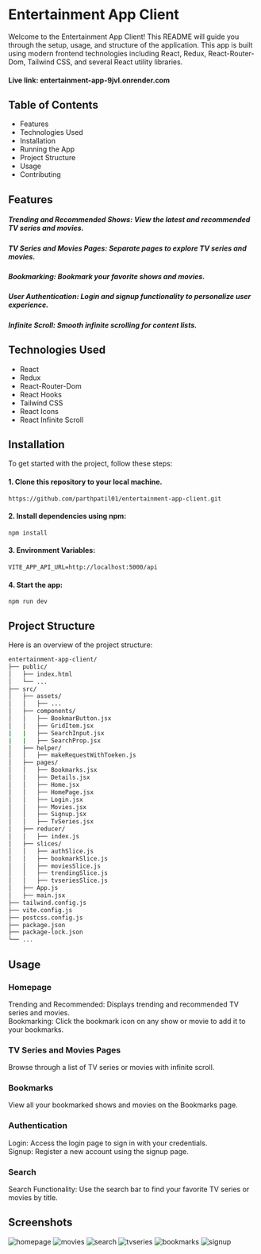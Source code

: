 # Entertainment App Client

Welcome to the Entertainment App Client! This README will guide you through the setup, usage, and structure of the application. This app is built using modern frontend technologies including React, Redux, React-Router-Dom, Tailwind CSS, and several React utility libraries.

#### Live link: entertainment-app-9jvl.onrender.com

## Table of Contents
* Features 
* Technologies Used 
* Installation
* Running the App 
* Project Structure 
* Usage 
* Contributing 

## Features
##### Trending and Recommended Shows: View the latest and recommended TV series and movies. <br/>
##### TV Series and Movies Pages: Separate pages to explore TV series and movies. <br/>
##### Bookmarking: Bookmark your favorite shows and movies. <br/>
##### User Authentication: Login and signup functionality to personalize user experience. <br/>
##### Infinite Scroll: Smooth infinite scrolling for content lists. <br/>

## Technologies Used
* React
* Redux
* React-Router-Dom
* React Hooks
* Tailwind CSS
* React Icons
* React Infinite Scroll

## Installation
To get started with the project, follow these steps:

#### 1. Clone this repository to your local machine.
    https://github.com/parthpatil01/entertainment-app-client.git
#### 2. Install dependencies using npm: 
    npm install
#### 3. Environment Variables: 
    
    VITE_APP_API_URL=http://localhost:5000/api 
   
####  4. Start the app:
    npm run dev
    
## Project Structure
Here is an overview of the project structure:
```bash
entertainment-app-client/ 
├── public/ 
│   ├── index.html 
│   └── ... 
├── src/ 
│   ├── assets/ 
│   │   ├── ... 
│   ├── components/ 
│   │   ├── BookmarButton.jsx 
│   │   ├── GridItem.jsx
|   |   ├── SearchInput.jsx 
|   |   ├── SearchProp.jsx 
│   ├── helper/ 
│   │   ├── makeRequestWithToeken.js 
│   ├── pages/ 
│   │   ├── Bookmarks.jsx 
│   │   ├── Details.jsx
│   │   ├── Home.jsx
│   │   ├── HomePage.jsx
│   │   ├── Login.jsx
│   │   ├── Movies.jsx
│   │   ├── Signup.jsx
│   │   ├── TvSeries.jsx
│   ├── reducer/
│   │   ├── index.js
│   ├── slices/
│   │   ├── authSlice.js
│   │   ├── bookmarkSlice.js
│   │   ├── moviesSlice.js
│   │   ├── trendingSlice.js
│   │   ├── tvseriesSlice.js
│   ├── App.js
│   ├── main.jsx
├── tailwind.config.js
├── vite.config.js
├── postcss.config.js
├── package.json
├── package-lock.json
└── ...
```

## Usage
### Homepage
 Trending and Recommended: Displays trending and recommended TV series and movies. <br/>
 Bookmarking: Click the bookmark icon on any show or movie to add it to your bookmarks. 
### TV Series and Movies Pages
 Browse through a list of TV series or movies with infinite scroll.
### Bookmarks
 View all your bookmarked shows and movies on the Bookmarks page.
### Authentication
 Login: Access the login page to sign in with your credentials. <br/>
 Signup: Register a new account using the signup page.
### Search
 Search Functionality: Use the search bar to find your favorite TV series or movies by title.

 ## Screenshots
 ![homepage](https://imgur.com/rIrNuPb.png)
 ![movies](https://imgur.com/nCHVLod.png)
 ![search](https://imgur.com/nL0xuO2.png)
 ![tvseries](https://imgur.com/trn93Gx.png)
 ![bookmarks](https://imgur.com/xV7tpC1.png)
 ![signup](https://imgur.com/Xnh00JS.png)
